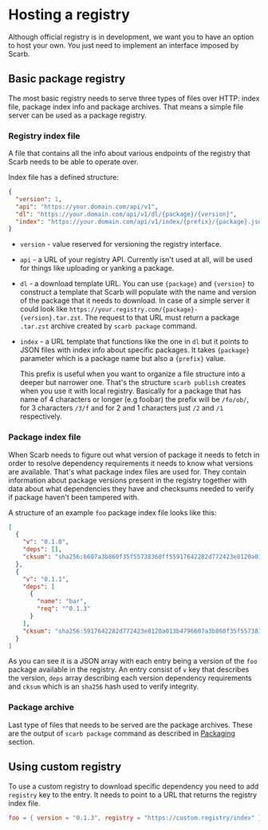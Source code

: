 # Hosting a registry

Although official registry is in development, we want you to have an option to host your own.
You just need to implement an interface imposed by Scarb.

## Basic package registry

The most basic registry needs to serve three types of files over HTTP: index file, package index info and package archives.
That means a simple file server can be used as a package registry.

### Registry index file

A file that contains all the info about various endpoints of the registry that Scarb needs to be able to operate over.

Index file has a defined structure:

```json
{
  "version": 1,
  "api": "https://your.domain.com/api/v1",
  "dl": "https://your.domain.com/api/v1/dl/{package}/{version}",
  "index": "https://your.domain.com/api/v1/index/{prefix}/{package}.json"
}
```

- `version` - value reserved for versioning the registry interface.
- `api` - a URL of your registry API. Currently isn't used at all, will be used for things like uploading or yanking a package.
- `dl` - a download template URL.
  You can use `{package}` and `{version}` to construct a template that Scarb will populate with the name and version of the package that it needs to download.
  In case of a simple server it could look like `https://your.registry.com/{package}-{version}.tar.zst`.
  The request to that URL must return a package `.tar.zst` archive created by `scarb package` command.
- `index` - a URL template that functions like the one in `dl` but it points to JSON files with index info about specific packages.
  It takes `{package}` parameter which is a package name but also a `{prefix}` value.

  This prefix is useful when you want to organize a file structure into a deeper but narrower one.
  That's the structure `scarb publish` creates when you use it with local registry.
  Basically for a package that has name of 4 characters or longer (e.g foobar) the prefix will be `/fo/ob/`, for 3 characters `/3/f` and for 2 and 1 characters just `/2` and `/1` respectively.

### Package index file

When Scarb needs to figure out what version of package it needs to fetch in order to resolve dependency requirements it needs to know what versions are available.
That's what package index files are used for.
They contain information about package versions present in the registry together with data about what dependencies they have and checksums needed to verify if package haven't been tampered with.

A structure of an example `foo` package index file looks like this:

```json
[
  {
    "v": "0.1.0",
    "deps": [],
    "cksum": "sha256:6607a3b860f35f55738360ff55917642282d772423e8120a013b479ddb9e3f89"
  },
  {
    "v": "0.1.1",
    "deps": [
      {
        "name": "bar",
        "req": "^0.1.3"
      }
    ],
    "cksum": "sha256:5917642282d772423e8120a013b4796607a3b860f35f55738360ff5ddb9e3f89"
  }
]
```

As you can see it is a JSON array with each entry being a version of the `foo` package available in the registry.
An entry consist of `v` key that describes the version, `deps` array describing each version dependency requirements and `cksum` which is an `sha256` hash used to verify integrity.

### Package archive

Last type of files that needs to be served are the package archives.
These are the output of `scarb package` command as described in [Packaging](/docs/registries/packaging) section.

## Using custom registry

To use a custom registry to download specific dependency you need to add `registry` key to the entry.
It needs to point to a URL that returns the registry index file.

```toml
foo = { version = "0.1.3", registry = "https://custom.registry/index" }
```
